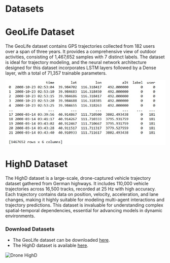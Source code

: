 # Datasets

# GeoLife Dataset
The GeoLife dataset contains GPS trajectories collected from 182 users over a span of three years. It provides a comprehensive view of outdoor activities, consisting of 1,467,652 samples with 7 distinct labels. The dataset is ideal for trajectory modeling, and the neural network architecture designed for this dataset incorporates LSTM layers followed by a Dense layer, with a total of 71,357 trainable parameters.

![GeoLife Data](https://github.com/solmazsm/VecLSTM/blob/master/datasets/data/data-Geolife.jpg?raw=true)

# HighD Dataset
The HighD dataset is a large-scale, drone-captured vehicle trajectory dataset gathered from German highways. It includes 110,000 vehicle trajectories across 16,500 tracks, recorded at 25 Hz with high accuracy. Each trajectory contains data on position, velocity, acceleration, and lane changes, making it highly suitable for modeling multi-agent interactions and trajectory predictions. This dataset is invaluable for understanding complex spatial-temporal dependencies, essential for advancing models in dynamic environments.



<h3>Download Datasets</h3>
    <ul>
        <li>The GeoLife dataset can be downloaded <a href="https://www.microsoft.com/en-us/download/details.aspx?id=52367" target="_blank">here</a>.</li>
        <li>The HighD dataset is available <a href="https://levelxdata.com/highd-dataset/" target="_blank">here</a>.</li>
    </ul>

    
![Drone HighD](https://levelxdata.com/wp-content/uploads/2023/09/droneHighD-450x300.png)
